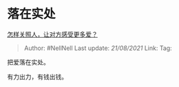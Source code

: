 # 落在实处
[怎样关照人，让对方感受更多爱？](https://www.zhihu.com/question/456788429/answer/1858366787)

> Author: #NellNell
> Last update: *21/08/2021*
> Link:
> Tag:

把爱落在实处。

有力出力，有钱出钱。
